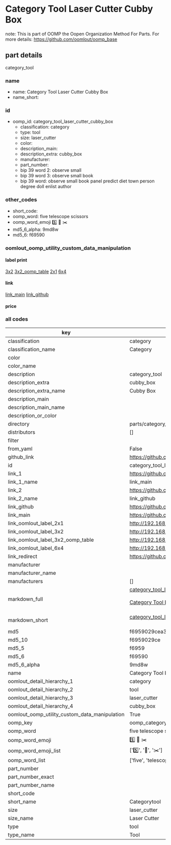 # Category Tool Laser Cutter Cubby Box  

note: This is part of OOMP the Oopen Organization Method For Parts. For more details: https://github.com/oomlout/oomp_base

##  part details
  



category_tool



### name
* name: Category Tool Laser Cutter Cubby Box
* name_short: 
### id
* oomp_id: category_tool_laser_cutter_cubby_box
  * classification: category
  * type: tool
  * size: laser_cutter
  * color: 
  * description_main: 
  * description_extra: cubby_box
  * manufacturer: 
  * part_number: 
  * bip 39 word 2: observe small
  * bip 39 word 3: observe small book
  * bip 39 word: observe small book panel predict diet town person degree doll enlist author

### other_codes
* short_code: 
* oomp_word: five telescope scissors
* oomp_word_emoji :five: :telescope: :scissors:
* md5_6_alpha: 9md8w
* md5_6: f69590






### oomlout_oomp_utility_custom_data_manipulation
#### label print
[3x2](http://192.168.1.245:1112/?label=oomp%209md8w)
[3x2_oomp_table](http://192.168.1.108:1112/?label=oomp%209md8w)
[2x1](http://192.168.1.242:1112/?label=oomp%209md8w)
[6x4](http://192.168.1.55:1112/?label=oomp%209md8w)    

#### link

[link_main](https://github.com/oomlout/oomlout_oomp_version_1_messy/tree/main/parts/category_tool_laser_cutter_cubby_box) [link_github](https://github.com/oomlout/oomlout_oomp_version_1_messy/tree/main/parts/category_tool_laser_cutter_cubby_box)                             

#### price







### all codes 
| key | value |  
| --- | --- |  
| classification | category |  
| classification_name | Category |  
| color |  |  
| color_name |  |  
| description | category_tool |  
| description_extra | cubby_box |  
| description_extra_name | Cubby Box |  
| description_main |  |  
| description_main_name |  |  
| description_or_color |   |  
| directory | parts/category_tool_laser_cutter_cubby_box |  
| distributors | [] |  
| filter |  |  
| from_yaml | False |  
| github_link | https://github.com/oomlout/oomlout_oomp_part_src/tree/main/parts/category_tool_laser_cutter_cubby_box |  
| id | category_tool_laser_cutter_cubby_box |  
| link_1 | https://github.com/oomlout/oomlout_oomp_version_1_messy/tree/main/parts/category_tool_laser_cutter_cubby_box |  
| link_1_name | link_main |  
| link_2 | https://github.com/oomlout/oomlout_oomp_version_1_messy/tree/main/parts/category_tool_laser_cutter_cubby_box |  
| link_2_name | link_github |  
| link_github | https://github.com/oomlout/oomlout_oomp_version_1_messy/tree/main/parts/category_tool_laser_cutter_cubby_box |  
| link_main | https://github.com/oomlout/oomlout_oomp_version_1_messy/tree/main/parts/category_tool_laser_cutter_cubby_box |  
| link_oomlout_label_2x1 | http://192.168.1.242:1112/?label=oomp%209md8w |  
| link_oomlout_label_3x2 | http://192.168.1.245:1112/?label=oomp%209md8w |  
| link_oomlout_label_3x2_oomp_table | http://192.168.1.108:1112/?label=oomp%209md8w |  
| link_oomlout_label_6x4 | http://192.168.1.55:1112/?label=oomp%209md8w |  
| link_redirect | https://github.com/oomlout/oomlout_oomp_version_1_messy/tree/main/parts/category_tool_laser_cutter_cubby_box |  
| manufacturer |  |  
| manufacturer_name |  |  
| manufacturers | [] |  
| markdown_full | [category_tool_laser_cutter_cubby_box](none)<br>[](none)<br>[Category Tool Laser Cutter Cubby Box](none)<br><br> |  
| markdown_short | [category_tool_laser_cutter_cubby_box](none)<br><br> |  
| md5 | f6959029cea35cc8f6d4d9f833331cc3 |  
| md5_10 | f6959029ce |  
| md5_5 | f6959 |  
| md5_6 | f69590 |  
| md5_6_alpha | 9md8w |  
| name | Category Tool Laser Cutter Cubby Box |  
| oomlout_detail_hierarchy_1 | category |  
| oomlout_detail_hierarchy_2 | tool |  
| oomlout_detail_hierarchy_3 | laser_cutter |  
| oomlout_detail_hierarchy_4 | cubby_box |  
| oomlout_oomp_utility_custom_data_manipulation | True |  
| oomp_key | oomp_category_tool_laser_cutter_cubby_box |  
| oomp_word | five telescope scissors |  
| oomp_word_emoji | :five: :telescope: :scissors: |  
| oomp_word_emoji_list | [':five:', ':telescope:', ':scissors:'] |  
| oomp_word_list | ['five', 'telescope', 'scissors'] |  
| part_number |  |  
| part_number_exact |  |  
| part_number_name |  |  
| short_code |  |  
| short_name | Categorytool |  
| size | laser_cutter |  
| size_name | Laser Cutter |  
| type | tool |  
| type_name | Tool |  
